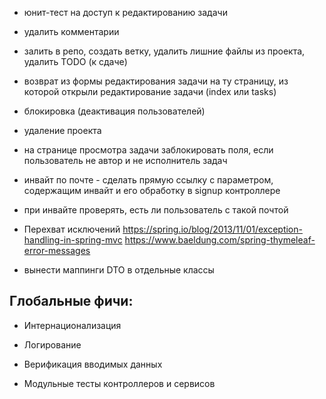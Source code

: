 * юнит-тест на доступ к редактированию задачи
* удалить комментарии
* залить в репо, создать ветку, удалить лишние файлы из проекта, удалить TODO (к сдаче)

* возврат из формы редактирования задачи на ту страницу, из которой открыли редактирование задачи (index или tasks)

* блокировка (деактивация пользователей)

* удаление проекта 

* на странице просмотра задачи заблокировать поля, если пользователь не автор и не исполнитель задач

* инвайт по почте - сделать прямую ссылку с параметром, содержащим инвайт и его обработку в signup контроллере

* при инвайте проверять, есть ли пользователь с такой почтой

* Перехват исключений
  https://spring.io/blog/2013/11/01/exception-handling-in-spring-mvc
  https://www.baeldung.com/spring-thymeleaf-error-messages

* вынести маппинги DTO в отдельные классы

## Глобальные фичи:

* Интернационализация

* Логирование

* Верификация вводимых данных

* Модульные тесты контроллеров и сервисов


